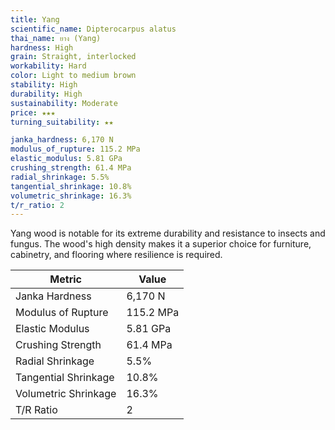 ```yaml
---
title: Yang
scientific_name: Dipterocarpus alatus
thai_name: ยาง (Yang)
hardness: High
grain: Straight, interlocked   
workability: Hard
color: Light to medium brown
stability: High 
durability: High
sustainability: Moderate
price: ★★★
turning_suitability: ★★

janka_hardness: 6,170 N
modulus_of_rupture: 115.2 MPa
elastic_modulus: 5.81 GPa
crushing_strength: 61.4 MPa
radial_shrinkage: 5.5% 
tangential_shrinkage: 10.8%
volumetric_shrinkage: 16.3%
t/r_ratio: 2
---
```


Yang wood is notable for its extreme durability and resistance to insects and fungus. The wood's high density makes it a superior choice for furniture, cabinetry, and flooring where resilience is required. 

| Metric | Value |
|-|-|   
| Janka Hardness | 6,170 N |
| Modulus of Rupture | 115.2 MPa |  
| Elastic Modulus | 5.81 GPa |
| Crushing Strength | 61.4 MPa |
| Radial Shrinkage | 5.5% |
| Tangential Shrinkage | 10.8% |
| Volumetric Shrinkage | 16.3% |
| T/R Ratio | 2 |
